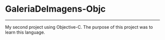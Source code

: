 # GaleriaDeImagens-Objc
- - -

My second project using Objective-C. The purpose of this project was to learn this language.
